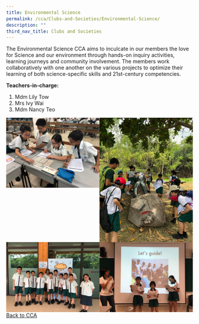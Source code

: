 ```yaml
---
title: Environmental Science
permalink: /cca/Clubs-and-Societies/Environmental-Science/
description: ""
third_nav_title: Clubs and Societies
---
```

The Environmental Science CCA aims to inculcate in our members the love for Science and our environment through hands-on inquiry activities, learning journeys and community involvement. The members work collaboratively with one another on the various projects to optimize their learning of both science-specific skills and 21st-century competencies.

  

**Teachers-in-charge:**

1.  Mdm Lily Tow
2.  Mrs Ivy Wai
3.  Mdm Nancy Teo

<img src="/images/thumbnail%20(2).jpeg" 
     style="width:50%;float:left"><img src="/images/thumbnail%20(4).jpeg" 
     style="width:50%;float:left">
<img src="/images/thumbnail%20(7).jpeg" 
     style="width:50%;float:left"><img src="/images/thumbnail.jpeg" 
     style="width:50%;float:left">
		 
[Back to CCA](/caps-experience/social-moral-emotional/co-curricular-activities-cca)